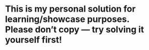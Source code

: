 # This is my personal solution for learning/showcase purposes. Please don’t copy — try solving it yourself first!

